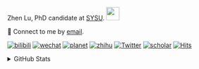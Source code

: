 <p>Zhen Lu, PhD candidate at <a href="https://phs.sysu.edu.cn/">SYSU</a>. <img src="https://media.giphy.com/media/WUlplcMpOCEmTGBtBW/giphy.gif" width="30">
</em></p>

💬 Connect to me by [email](mailto:luzh29@mail2.sysu.edu.cn).

[![bilibili](https://img.shields.io/badge/陆震同学-B站-yellow)](https://space.bilibili.com/32159908) [![wechat](https://img.shields.io/badge/陆震生物统计-微信公众号-important)](https://leslie-lu.github.io/uploads/qrcode.jpg) [![planet](https://img.shields.io/badge/陆震-知识星球-blueviolet)](https://wx.zsxq.com/dweb2) [![zhihu](https://img.shields.io/badge/陆震同学-知乎-blue)](https://www.zhihu.com/people/edison-70-18) [![Twitter](https://img.shields.io/badge/callmeleslielu-Twitter-ff69b4)](https://twitter.com/callmeleslielu) [![scholar](https://img.shields.io/badge/ZhenLu-Scholar-00ffff)](https://scholar.google.com/citations?user=LKLQ1g8AAAAJ) [![Hits](https://hits.seeyoufarm.com/api/count/incr/badge.svg?url=https%3A%2F%2Fgithub.com%2FLeslie-Lu%2FLeslie-Lu&count_bg=%2379C83D&title_bg=%23555555&icon=&icon_color=%23E7E7E7&title=hits&edge_flat=false)](https://hits.seeyoufarm.com)

<details>
 
<summary>GitHub Stats</summary>


<!--START_SECTION:waka-->
**🐱 My GitHub Data** 

> 📦 198.7 kB Used in GitHub's Storage 
 > 
> 🏆 201 Contributions in the Year 2023
 > 
> 🚫 Not Opted to Hire
 > 
> 📜 9 Public Repositories 
 > 
> 🔑 3 Private Repositories 
 > 
**I'm an Early 🐤** 

```text
🌞 Morning                11 commits          █░░░░░░░░░░░░░░░░░░░░░░░░   05.82 % 
🌆 Daytime                128 commits         █████████████████░░░░░░░░   67.72 % 
🌃 Evening                49 commits          ██████░░░░░░░░░░░░░░░░░░░   25.93 % 
🌙 Night                  1 commits           ░░░░░░░░░░░░░░░░░░░░░░░░░   00.53 % 
```
📅 **I'm Most Productive on Tuesday** 

```text
Monday                   35 commits          █████░░░░░░░░░░░░░░░░░░░░   18.52 % 
Tuesday                  49 commits          ██████░░░░░░░░░░░░░░░░░░░   25.93 % 
Wednesday                38 commits          █████░░░░░░░░░░░░░░░░░░░░   20.11 % 
Thursday                 15 commits          ██░░░░░░░░░░░░░░░░░░░░░░░   07.94 % 
Friday                   18 commits          ██░░░░░░░░░░░░░░░░░░░░░░░   09.52 % 
Saturday                 10 commits          █░░░░░░░░░░░░░░░░░░░░░░░░   05.29 % 
Sunday                   24 commits          ███░░░░░░░░░░░░░░░░░░░░░░   12.70 % 
```


**I Mostly Code in R** 

```text
R                        4 repos             █████████░░░░░░░░░░░░░░░░   36.36 % 
HTML                     4 repos             █████████░░░░░░░░░░░░░░░░   36.36 % 
SAS                      2 repos             █████░░░░░░░░░░░░░░░░░░░░   18.18 % 
Python                   1 repo              ██░░░░░░░░░░░░░░░░░░░░░░░   09.09 % 
```




 Last Updated on 13/09/2023 18:38:58 UTC
<!--END_SECTION:waka-->

-----

**NOTE: Top languages does not indicate my skill level or anything like that. It is just a metric of which languages have been hosted by me on GitHub based on the usage across repositories.**

</details>
